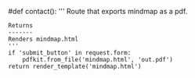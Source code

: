 #def contact():
    '''
    Route that exports mindmap as a pdf.

    Returns
    -------
    Renders mindmap.html
    '''
    if 'submit_button' in request.form:
        pdfkit.from_file('mindmap.html', 'out.pdf')
    return render_template('mindmap.html')
